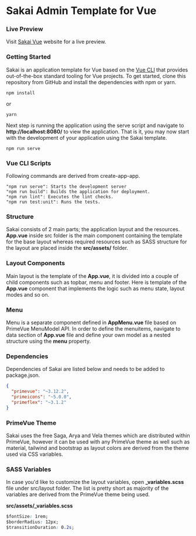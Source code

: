 # Sakai Admin Template for Vue

### Live Preview

Visit [Sakai Vue](https://www.primefaces.org/sakai-vue) website for a live preview.

### Getting Started

Sakai is an application template for Vue based on the [Vue CLI](https://cli.vuejs.org/) that provides out-of-the-box standard
tooling for Vue projects. To get started, clone this repository from GitHub and install the dependencies with npm or yarn.

```
npm install
```

or

```
yarn
```

Next step is running the application using the serve script and navigate to **http://localhost:8080/** to view the application.
That is it, you may now start with the development of your application using the Sakai template.</p>

```
npm run serve
```

### Vue CLI Scripts

Following commands are derived from create-app-app.

```
"npm run serve": Starts the development server
"npm run build": Builds the application for deployment.
"npm run lint": Executes the lint checks.
"npm run test:unit": Runs the tests.
```

### Structure

Sakai consists of 2 main parts; the application layout and the resources. **App.vue** inside src folder is the main component containing the template for the base layout whereas required resources such as SASS structure for the layout are placed inside the **src/assets/** folder.</p>

### Layout Components

Main layout is the template of the **App.vue**, it is divided into a couple of child components such as topbar, menu and footer. Here is template of the
**App.vue** component that implements the logic such as menu state, layout modes and so on.

### Menu

Menu is a separate component defined in **AppMenu.vue** file based on PrimeVue MenuModel API. In order to define the menuitems,
navigate to data section of **App.vue** file and define your own model as a nested structure using the **menu** property.

### Dependencies

Dependencies of Sakai are listed below and needs to be added to package.json.

```json
{
  "primevue": "~3.12.2",
  "primeicons": "~5.0.0",
  "primeflex": "~3.1.2"
}
```

### PrimeVue Theme

Sakai uses the free Saga, Arya and Vela themes which are distributed within PrimeVue, however it can be used with any PrimeVue theme as well such as material, tailwind and bootstrap as layout colors are derived from the theme used via CSS variables.

### SASS Variables

In case you'd like to customize the layout variables, open **\_variables.scss** file under src/layout folder. The list is pretty short as majority of the variables are derived from the PrimeVue theme being used.

**src/assets/\_variables.scss**

```css
$fontSize: 1rem;
$borderRadius: 12px;
$transitionDuration: 0.2s;
```
